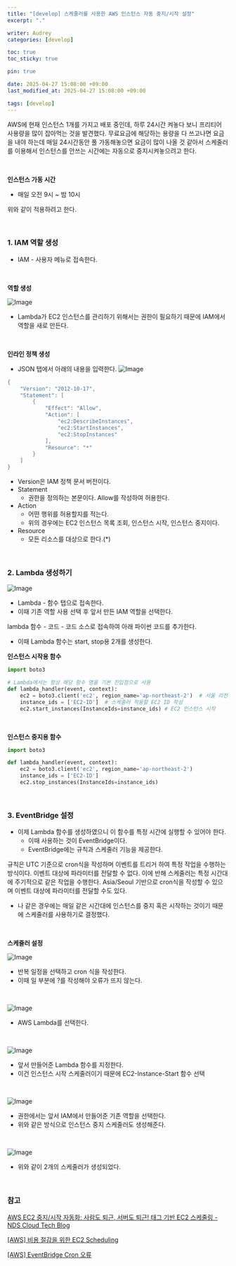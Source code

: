 ```yaml
---
title: "[develop] 스케줄러를 사용한 AWS 인스턴스 자동 중지/시작 설정"
excerpt: "."

writer: Audrey
categories: [develop]

toc: true
toc_sticky: true

pin: true

date: 2025-04-27 15:08:00 +09:00
last_modified_at: 2025-04-27 15:08:00 +09:00

tags: [develop]
---
```


AWS에 현재 인스턴스 1개를 가지고 배포 중인데, 하루 24시간 켜놓다 보니 프리티어 사용량을 많이 잡아먹는 것을 발견했다. 무료요금에 해당하는 용량을 다 쓰고나면 요금을 내야 하는데 매일 24시간동안 풀 가동해놓으면 요금이 많이 나올 것 같아서 스케줄러를 이용해서 인스턴스를 안쓰는 시간에는 자동으로 중지시켜놓으려고 한다.

<br>

**인스턴스 가동 시간**

- 매일 오전 9시 ~ 밤 10시

위와 같이 적용하려고 한다.

<br>

### 1. IAM 역할 생성

- IAM - 사용자 메뉴로 접속한다.  

<br>

**역할 생성**

![Image](/assets/img/250427/owi2504271.png)

- Lambda가 EC2 인스턴스를 관리하기 위해서는 권한이 필요하기 때문에 IAM에서 역할을 새로 만든다.

<br>

**인라인 정책 생성**

- JSON 탭에서 아래의 내용을 입력한다.
![Image](/assets/img/250427/owi2504272.png)

```java
{
    "Version": "2012-10-17",
    "Statement": [
        {
            "Effect": "Allow",
            "Action": [
                "ec2:DescribeInstances",
                "ec2:StartInstances",
                "ec2:StopInstances"
            ],
            "Resource": "*"
        }
    ]
}
```

- Version은 IAM 정책 문서 버전이다.
- Statement
    - 권한을 정의하는 본문이다. Allow를 작성하여 허용한다.
- Action
    - 어떤 행위를 허용할지를 적는다.
    - 위의 경우에는 EC2 인스턴스 목록 조회, 인스턴스 시작, 인스턴스 중지이다.
- Resource
    - 모든 리소스를 대상으로 한다.(*)

<br>

### 2. Lambda 생성하기

![Image](/assets/img/250427/owi2504273.png)

- Lambda - 함수 탭으로 접속한다.
- 이때 기존 역할 사용 선택 후 앞서 만든 IAM 역할을 선택한다.

lambda 함수 - 코드 - 코드 소스로 접속하여 아래 파이썬 코드를 추가한다.

- 이때 Lambda 함수는 start, stop용 2개를 생성한다.

**인스턴스 시작용 함수**

```python
import boto3

# Lambda에서는 항상 해당 함수 명을 기본 진입점으로 사용
def lambda_handler(event, context):
    ec2 = boto3.client('ec2', region_name='ap-northeast-2')  # 서울 리전에 있는 EC2 제어
    instance_ids = ['EC2-ID']  # 스케줄러 적용할 EC2 ID 작성
    ec2.start_instances(InstanceIds=instance_ids) # EC2 인스턴스 시작
```

<br>

**인스턴스 중지용 함수**

```python
import boto3

def lambda_handler(event, context):
    ec2 = boto3.client('ec2', region_name='ap-northeast-2')
    instance_ids = ['EC2-ID']
    ec2.stop_instances(InstanceIds=instance_ids)
```

<br>

### 3. EventBridge 설정

- 이제 Lambda 함수를 생성하였으니 이 함수를 특정 시간에 실행할 수 있어야 한다.
    - 이때 사용하는 것이 EventBridge이다.
    - EventBridge에는 규칙과 스케줄러 기능을 제공한다.

규칙은 UTC 기준으로 cron식을 작성하며 이벤트를 트리거 하여 특정 작업을 수행하는 방식이다. 이벤트 대상에 파라미터를 전달할 수 없다. 이에 반해 스케줄러는 특정 시간대에 주기적으로 같은 작업을 수행한다. Asia/Seoul 기반으로 cron식을 작성할 수 있으며 이벤트 대상에 파라미터를 전달할 수도 있다.

- 나 같은 경우에는 매일 같은 시간대에 인스턴스를 중지 혹은 시작하는 것이기 때문에 스케줄러를 사용하기로 결정했다.

<br>

**스케줄러 설정**

![Image](/assets/img/250427/owi2504274.png)
- 반복 일정을 선택하고 cron 식을 작성한다.
- 이때 일 부분에 ?를 작성해야 오류가 뜨지 않는다.

<br>

![Image](/assets/img/250427/owi2504275.png)

- AWS Lambda를 선택한다.

<br>

![Image](/assets/img/250427/owi2504276.png)

- 앞서 만들어준 Lambda 함수를 지정한다.
- 이건 인스턴스 시작 스케줄러이기 때문에 EC2-Instance-Start 함수 선택

<br>

![Image](/assets/img/250427/owi2504277.png)

- 권한에서는 앞서 IAM에서 만들어준 기존 역할을 선택한다.
- 위와 같은 방식으로 인스턴스 중지 스케줄러도 생성해준다.

<br>

![Image](/assets/img/250427/owi2504278.png)

- 위와 같이 2개의 스케줄러가 생성되었다.

<br>

### 참고

[AWS EC2 중지/시작 자동화: 사람도 퇴근, 서버도 퇴근! 태그 기반 EC2 스케줄링 - NDS Cloud Tech Blog](https://tech.cloud.nongshim.co.kr/blog/aws/2775/)

[[AWS] 비용 절감을 위한 EC2 Scheduling](https://developnote-blog.tistory.com/160)

[[AWS] EventBridge Cron 오류](https://co-de.tistory.com/204)